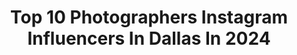 ---
title: Top 10 Photographers Instagram Influencers In Dallas In 2024
description: >-
  Find top photographers Instagram influencers in Dallas in 2024. Most popular hashtags: #photographer #dallas #photography.
platform: Instagram
hits: 201
text_top: See the most popular Instagram profiles on inBeat.
text_bottom: Our search engine has 201 Instagram influencers like this in Dallas, United States for you to pitch.
profiles:
  - username: "euntaephotography"
    fullname: >-
      Euntae Kim Photography
    bio: >-
      Wedding Photographer/Dallas/SF Bay Area/Engagement/Wedding/Family/Home Snap/1st Birthday/Travel Wedding Photographer/ 미국전지역 웨딩출장 DM or 카톡문의: euta122
    location: "United States"
    followers: 25319
    engagement: 472
    commentsToLikes: 0.000992
    id: ck15sbp8gc78h0i19x6fr9uat
    verified: false
    hashtags: ""
  - username: "alexanderbeaverhausen"
    fullname: >-
      A L E X A N D E R
    bio: >-
      Creative director & Photographer Dallas/Fort Worth Editorial Photographer Email/Direct Message for bookings 📩📬
    location: "United States"
    followers: 10017
    engagement: 344
    commentsToLikes: 0.051971
    id: ck6u438sp1fh30j7129ks514i
    verified: false
    hashtags: ""
  - username: "james_willis_photography"
    fullname: >-
      James Willis Photography
    bio: >-
      Professional Wedding Photographer #dallasweddingphotographer Photography for couples who values quality
    location: "United States"
    followers: 8879
    engagement: 888
    commentsToLikes: 0.036788
    id: ckaorucrcosl20i780ocy8be4
    verified: false
    hashtags: "#blackbride, #losangelesengagement, #jamaicawedding, #newjerseywedding"
  - username: "nourbphotography"
    fullname: >-
      Nour B. | DFW Photographer
    bio: >-
      Unavailable til September 🍁 ▫️I can make anyone photogenic! ▫️Weddings | Families | More ▫️Est. 2020 - Self-Taught 📸 ▫️Syrian mom of ✌🏼🇵🇸 boys
    location: "United States"
    followers: 21636
    engagement: 205
    commentsToLikes: 0.127195
    id: cl13ex1m0z3b40i23gnifwo9d
    verified: false
    hashtags: "#hijabi, #dallasweddingphotographer, #dallas, #photographer"
  - username: "itsreallycrystal"
    fullname: >-
      CRYSTAL ♡ only page 🧿.
    bio: >-
      Belizean Princess🫶🏽|CHI🌃 CEO of @beautybybratitude @thecrystalcouture @itsreallystyles 👑 Inquiries: Itsreallycrystalbookings@gmail.com
    location: "United States"
    followers: 702776
    engagement: 329
    commentsToLikes: 0.012936
    id: ck6tu8a9veve40j71sew7kzk7
    verified: false
    hashtags: "#houston, #queenday23, #atlanta, #htown"
  - username: "darby_mcvay"
    fullname: >-
      Darby McVay
    bio: >-
      🎥 Video/Photo ❌ Dallas TX and beyond ✈️🤙🏽 📹 @timepiecegentleman 💍 @lizztaylorr
    location: "United States"
    followers: 14748
    engagement: 421
    commentsToLikes: 0.154068
    id: ck5zmohz3mxhc0i14lxb0mslk
    verified: false
    hashtags: "#instadaily, #photoshoot, #fitnessmotivation, #fitnessgurls"
  - username: "kimmienicolesmith"
    fullname: >-
      kimkimkimkimmie
    bio: >-
      Wife.👰🏽‍♀️ Mother.🤱🏽Face Server. 💁🏽‍♀️ ⛪️ Mark 9:23.📍Texas Faith•Family•Fashion•Food “God meets us where we are.” ✨AuntieMomma- kimmie; the woman 👇🏽
    location: "United States"
    followers: 3225
    engagement: 631
    commentsToLikes: 0.183883
    id: ck6tzcgrc8w5r0j7153pnorp1
    verified: false
    hashtags: "#christianinfluencer, #consistency2021, #mjconsistencychallenge, #reels"
  - username: "kiera_photography__"
    fullname: >-
      Kiera Lynn
    bio: >-
      Dance Photographer 📍 Dallas/Fort Worth brooks.kiera@gmail.com Book through my website or DM/email me!
    location: "United States"
    followers: 10012
    engagement: 288
    commentsToLikes: 0.029421
    id: ck5zq9r3ou7am0i14xm6w0fqa
    verified: false
    hashtags: "#fortworth, #portraitphotography, #ballerina, #dancephotographer"
  - username: "dmarty78"
    fullname: >-
      Dale Martin
    bio: >-
      THE GODFATHER. Commercial automotive photographer from Dallas Texas | Complete Customs | Dale Martin Photography
    location: "United States"
    followers: 25507
    engagement: 95
    commentsToLikes: 0.035803
    id: ck0tu104a55q10i19vqc6g5za
    verified: false
    hashtags: "#corvette, #completecustoms, #ford, #teamcompletecustoms"
  - username: "galindo_belen"
    fullname: >-
      👸🏻👑BG🤪
    bio: >-
      Taurus💫♉️
    location: "United States"
    followers: 10323
    engagement: 391
    commentsToLikes: 0.019508
    id: ckap37tn01wxq0i78k6jhjppr
    verified: false
    hashtags: "#makeup, #birthdaygirl, #tiktok, #shein"
---
